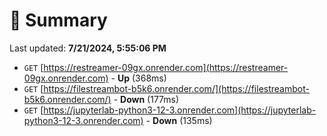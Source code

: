 # 📖 Summary
Last updated: **7/21/2024, 5:55:06 PM**

- `GET` [https://restreamer-09gx.onrender.com](https://restreamer-09gx.onrender.com) - **Up** (368ms)
- `GET` [https://filestreambot-b5k6.onrender.com/](https://filestreambot-b5k6.onrender.com/) - **Down** (177ms)
- `GET` [https://jupyterlab-python3-12-3.onrender.com](https://jupyterlab-python3-12-3.onrender.com) - **Down** (135ms)

